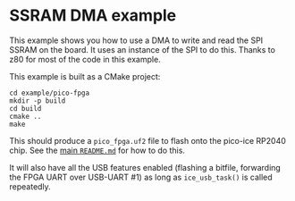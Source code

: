 SSRAM DMA example
================
This example shows you how to use a DMA to write and read the SPI SSRAM on the board. It uses an instance of the SPI to do this.
Thanks to z80 for most of the code in this example.

This example is built as a CMake project:
```
cd example/pico-fpga
mkdir -p build
cd build
cmake ..
make
```

This should produce a `pico_fpga.uf2` file to flash onto the pico-ice RP2040 chip.
See the [main `README.md`](../../README.md) for how to do this.

It will also have all the USB features enabled (flashing a bitfile, forwarding the FPGA UART over USB-UART #1)
as long as `ice_usb_task()` is called repeatedly.
